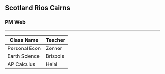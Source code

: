 ## Scotland Rios Cairns
### PM Web
---
| Class Name       | Teacher             |
|------------------|---------------------|
| Personal Econ    | Zenner              |
| Earth Science    | Brisbois            |
| AP Calculus      | Heinl               |
